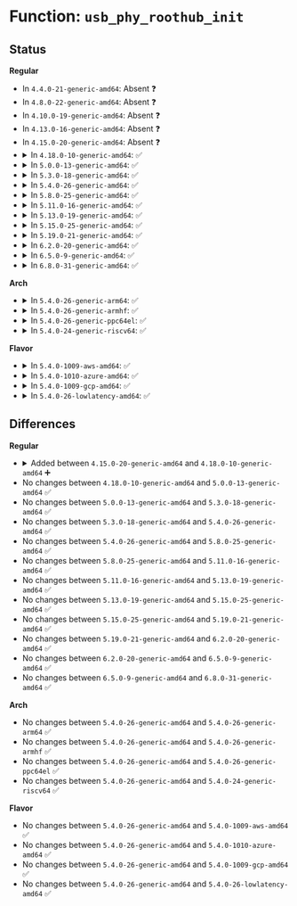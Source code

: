 # Function: <code>usb_phy_roothub_init</code>

## Status
<b>Regular</b>
<ul>
<li>
In <code>4.4.0-21-generic-amd64</code>: Absent ❓
</li>
<li>
In <code>4.8.0-22-generic-amd64</code>: Absent ❓
</li>
<li>
In <code>4.10.0-19-generic-amd64</code>: Absent ❓
</li>
<li>
In <code>4.13.0-16-generic-amd64</code>: Absent ❓
</li>
<li>
In <code>4.15.0-20-generic-amd64</code>: Absent ❓
</li>
<li>
<details>
<summary>In <code>4.18.0-10-generic-amd64</code>: ✅</summary>

```c
int usb_phy_roothub_init(struct usb_phy_roothub * phy_roothub)
```

```json
{
  "name": "usb_phy_roothub_init",
  "collision_type": "Unique Global",
  "inline_type": "No",
  "funcs": [
    {
      "addr": 18446744071586631584,
      "name": "usb_phy_roothub_init",
      "external": true,
      "loc": "drivers/usb/core/phy.c:77",
      "file": "drivers/usb/core/phy.c",
      "inline": "seen, unknown",
      "caller_inline": [],
      "caller_func": [
        "drivers/usb/core/hcd.c:usb_add_hcd",
        "drivers/usb/core/phy.c:usb_phy_roothub_resume"
      ]
    }
  ],
  "symbols": [
    {
      "addr": 18446744071586631584,
      "name": "usb_phy_roothub_init",
      "section": ".text",
      "bind": "STB_GLOBAL",
      "size": 112
    }
  ]
}
```
</details>
</li>
<li>
<details>
<summary>In <code>5.0.0-13-generic-amd64</code>: ✅</summary>

```c
int usb_phy_roothub_init(struct usb_phy_roothub * phy_roothub)
```

```json
{
  "name": "usb_phy_roothub_init",
  "collision_type": "Unique Global",
  "inline_type": "No",
  "funcs": [
    {
      "addr": 18446744071586780656,
      "name": "usb_phy_roothub_init",
      "external": true,
      "loc": "drivers/usb/core/phy.c:78",
      "file": "drivers/usb/core/phy.c",
      "inline": "seen, unknown",
      "caller_inline": [],
      "caller_func": [
        "drivers/usb/core/hcd.c:usb_add_hcd",
        "drivers/usb/core/phy.c:usb_phy_roothub_resume"
      ]
    }
  ],
  "symbols": [
    {
      "addr": 18446744071586780656,
      "name": "usb_phy_roothub_init",
      "section": ".text",
      "bind": "STB_GLOBAL",
      "size": 112
    }
  ]
}
```
</details>
</li>
<li>
<details>
<summary>In <code>5.3.0-18-generic-amd64</code>: ✅</summary>

```c
int usb_phy_roothub_init(struct usb_phy_roothub * phy_roothub)
```

```json
{
  "name": "usb_phy_roothub_init",
  "collision_type": "Unique Global",
  "inline_type": "No",
  "funcs": [
    {
      "addr": 18446744071587036832,
      "name": "usb_phy_roothub_init",
      "external": true,
      "loc": "drivers/usb/core/phy.c:78",
      "file": "drivers/usb/core/phy.c",
      "inline": "seen, unknown",
      "caller_inline": [],
      "caller_func": [
        "drivers/usb/core/hcd.c:usb_add_hcd",
        "drivers/usb/core/phy.c:usb_phy_roothub_resume"
      ]
    }
  ],
  "symbols": [
    {
      "addr": 18446744071587036832,
      "name": "usb_phy_roothub_init",
      "section": ".text",
      "bind": "STB_GLOBAL",
      "size": 112
    }
  ]
}
```
</details>
</li>
<li>
<details>
<summary>In <code>5.4.0-26-generic-amd64</code>: ✅</summary>

```c
int usb_phy_roothub_init(struct usb_phy_roothub * phy_roothub)
```

```json
{
  "name": "usb_phy_roothub_init",
  "collision_type": "Unique Global",
  "inline_type": "No",
  "funcs": [
    {
      "addr": 18446744071587237152,
      "name": "usb_phy_roothub_init",
      "external": true,
      "loc": "drivers/usb/core/phy.c:78",
      "file": "drivers/usb/core/phy.c",
      "inline": "seen, unknown",
      "caller_inline": [],
      "caller_func": [
        "drivers/usb/core/hcd.c:usb_add_hcd",
        "drivers/usb/core/phy.c:usb_phy_roothub_resume"
      ]
    }
  ],
  "symbols": [
    {
      "addr": 18446744071587237152,
      "name": "usb_phy_roothub_init",
      "section": ".text",
      "bind": "STB_GLOBAL",
      "size": 112
    }
  ]
}
```
</details>
</li>
<li>
<details>
<summary>In <code>5.8.0-25-generic-amd64</code>: ✅</summary>

```c
int usb_phy_roothub_init(struct usb_phy_roothub * phy_roothub)
```

```json
{
  "name": "usb_phy_roothub_init",
  "collision_type": "Unique Global",
  "inline_type": "No",
  "funcs": [
    {
      "addr": 18446744071588090880,
      "name": "usb_phy_roothub_init",
      "external": true,
      "loc": "drivers/usb/core/phy.c:78",
      "file": "drivers/usb/core/phy.c",
      "inline": "seen, unknown",
      "caller_inline": [],
      "caller_func": [
        "drivers/usb/core/hcd.c:usb_add_hcd",
        "drivers/usb/core/phy.c:usb_phy_roothub_resume"
      ]
    }
  ],
  "symbols": [
    {
      "addr": 18446744071588090880,
      "name": "usb_phy_roothub_init",
      "section": ".text",
      "bind": "STB_GLOBAL",
      "size": 112
    }
  ]
}
```
</details>
</li>
<li>
<details>
<summary>In <code>5.11.0-16-generic-amd64</code>: ✅</summary>

```c
int usb_phy_roothub_init(struct usb_phy_roothub * phy_roothub)
```

```json
{
  "name": "usb_phy_roothub_init",
  "collision_type": "Unique Global",
  "inline_type": "No",
  "funcs": [
    {
      "addr": 18446744071588132832,
      "name": "usb_phy_roothub_init",
      "external": true,
      "loc": "drivers/usb/core/phy.c:78",
      "file": "drivers/usb/core/phy.c",
      "inline": "seen, unknown",
      "caller_inline": [],
      "caller_func": [
        "drivers/usb/core/hcd.c:usb_add_hcd",
        "drivers/usb/core/phy.c:usb_phy_roothub_resume"
      ]
    }
  ],
  "symbols": [
    {
      "addr": 18446744071588132832,
      "name": "usb_phy_roothub_init",
      "section": ".text",
      "bind": "STB_GLOBAL",
      "size": 112
    }
  ]
}
```
</details>
</li>
<li>
<details>
<summary>In <code>5.13.0-19-generic-amd64</code>: ✅</summary>

```c
int usb_phy_roothub_init(struct usb_phy_roothub * phy_roothub)
```

```json
{
  "name": "usb_phy_roothub_init",
  "collision_type": "Unique Global",
  "inline_type": "No",
  "funcs": [
    {
      "addr": 18446744071588015008,
      "name": "usb_phy_roothub_init",
      "external": true,
      "loc": "drivers/usb/core/phy.c:78",
      "file": "drivers/usb/core/phy.c",
      "inline": "seen, unknown",
      "caller_inline": [],
      "caller_func": [
        "drivers/usb/core/hcd.c:usb_add_hcd",
        "drivers/usb/core/phy.c:usb_phy_roothub_resume"
      ]
    }
  ],
  "symbols": [
    {
      "addr": 18446744071588015008,
      "name": "usb_phy_roothub_init",
      "section": ".text",
      "bind": "STB_GLOBAL",
      "size": 112
    }
  ]
}
```
</details>
</li>
<li>
<details>
<summary>In <code>5.15.0-25-generic-amd64</code>: ✅</summary>

```c
int usb_phy_roothub_init(struct usb_phy_roothub * phy_roothub)
```

```json
{
  "name": "usb_phy_roothub_init",
  "collision_type": "Unique Global",
  "inline_type": "No",
  "funcs": [
    {
      "addr": 18446744071588631040,
      "name": "usb_phy_roothub_init",
      "external": true,
      "loc": "drivers/usb/core/phy.c:78",
      "file": "drivers/usb/core/phy.c",
      "inline": "seen, unknown",
      "caller_inline": [],
      "caller_func": [
        "drivers/usb/core/hcd.c:usb_add_hcd",
        "drivers/usb/core/phy.c:usb_phy_roothub_resume"
      ]
    }
  ],
  "symbols": [
    {
      "addr": 18446744071588631040,
      "name": "usb_phy_roothub_init",
      "section": ".text",
      "bind": "STB_GLOBAL",
      "size": 112
    }
  ]
}
```
</details>
</li>
<li>
<details>
<summary>In <code>5.19.0-21-generic-amd64</code>: ✅</summary>

```c
int usb_phy_roothub_init(struct usb_phy_roothub * phy_roothub)
```

```json
{
  "name": "usb_phy_roothub_init",
  "collision_type": "Unique Global",
  "inline_type": "No",
  "funcs": [
    {
      "addr": 18446744071590046512,
      "name": "usb_phy_roothub_init",
      "external": true,
      "loc": "drivers/usb/core/phy.c:78",
      "file": "drivers/usb/core/phy.c",
      "inline": "seen, unknown",
      "caller_inline": [],
      "caller_func": [
        "drivers/usb/core/hcd.c:usb_add_hcd",
        "drivers/usb/core/phy.c:usb_phy_roothub_resume"
      ]
    }
  ],
  "symbols": [
    {
      "addr": 18446744071590046512,
      "name": "usb_phy_roothub_init",
      "section": ".text",
      "bind": "STB_GLOBAL",
      "size": 124
    }
  ]
}
```
</details>
</li>
<li>
<details>
<summary>In <code>6.2.0-20-generic-amd64</code>: ✅</summary>

```c
int usb_phy_roothub_init(struct usb_phy_roothub * phy_roothub)
```

```json
{
  "name": "usb_phy_roothub_init",
  "collision_type": "Unique Global",
  "inline_type": "No",
  "funcs": [
    {
      "addr": 18446744071591650736,
      "name": "usb_phy_roothub_init",
      "external": true,
      "loc": "drivers/usb/core/phy.c:78",
      "file": "drivers/usb/core/phy.c",
      "inline": "seen, unknown",
      "caller_inline": [],
      "caller_func": [
        "drivers/usb/core/hcd.c:usb_add_hcd",
        "drivers/usb/core/phy.c:usb_phy_roothub_resume"
      ]
    }
  ],
  "symbols": [
    {
      "addr": 18446744071591650736,
      "name": "usb_phy_roothub_init",
      "section": ".text",
      "bind": "STB_GLOBAL",
      "size": 124
    }
  ]
}
```
</details>
</li>
<li>
<details>
<summary>In <code>6.5.0-9-generic-amd64</code>: ✅</summary>

```c
int usb_phy_roothub_init(struct usb_phy_roothub * phy_roothub)
```

```json
{
  "name": "usb_phy_roothub_init",
  "collision_type": "Unique Global",
  "inline_type": "No",
  "funcs": [
    {
      "addr": 18446744071592073376,
      "name": "usb_phy_roothub_init",
      "external": true,
      "loc": "drivers/usb/core/phy.c:78",
      "file": "drivers/usb/core/phy.c",
      "inline": "seen, unknown",
      "caller_inline": [],
      "caller_func": [
        "drivers/usb/core/hcd.c:usb_add_hcd",
        "drivers/usb/core/phy.c:usb_phy_roothub_resume"
      ]
    }
  ],
  "symbols": [
    {
      "addr": 18446744071592073376,
      "name": "usb_phy_roothub_init",
      "section": ".text",
      "bind": "STB_GLOBAL",
      "size": 124
    }
  ]
}
```
</details>
</li>
<li>
<details>
<summary>In <code>6.8.0-31-generic-amd64</code>: ✅</summary>

```c
int usb_phy_roothub_init(struct usb_phy_roothub * phy_roothub)
```

```json
{
  "name": "usb_phy_roothub_init",
  "collision_type": "Unique Global",
  "inline_type": "No",
  "funcs": [
    {
      "addr": 18446744071592813648,
      "name": "usb_phy_roothub_init",
      "external": true,
      "loc": "drivers/usb/core/phy.c:78",
      "file": "drivers/usb/core/phy.c",
      "inline": "seen, unknown",
      "caller_inline": [],
      "caller_func": [
        "drivers/usb/core/hcd.c:usb_add_hcd",
        "drivers/usb/core/phy.c:usb_phy_roothub_resume"
      ]
    }
  ],
  "symbols": [
    {
      "addr": 18446744071592813648,
      "name": "usb_phy_roothub_init",
      "section": ".text",
      "bind": "STB_GLOBAL",
      "size": 124
    }
  ]
}
```
</details>
</li>
</ul>
<b>Arch</b>
<ul>
<li>
<details>
<summary>In <code>5.4.0-26-generic-arm64</code>: ✅</summary>

```c
int usb_phy_roothub_init(struct usb_phy_roothub * phy_roothub)
```

```json
{
  "name": "usb_phy_roothub_init",
  "collision_type": "Unique Global",
  "inline_type": "No",
  "funcs": [
    {
      "addr": 18446603336500334224,
      "name": "usb_phy_roothub_init",
      "external": true,
      "loc": "drivers/usb/core/phy.c:78",
      "file": "drivers/usb/core/phy.c",
      "inline": "seen, unknown",
      "caller_inline": [],
      "caller_func": [
        "drivers/usb/core/hcd.c:usb_add_hcd",
        "drivers/usb/core/phy.c:usb_phy_roothub_resume"
      ]
    }
  ],
  "symbols": [
    {
      "addr": 18446603336500334224,
      "name": "usb_phy_roothub_init",
      "section": ".text",
      "bind": "STB_GLOBAL",
      "size": 160
    }
  ]
}
```
</details>
</li>
<li>
<details>
<summary>In <code>5.4.0-26-generic-armhf</code>: ✅</summary>

```c
int usb_phy_roothub_init(struct usb_phy_roothub * phy_roothub)
```

```json
{
  "name": "usb_phy_roothub_init",
  "collision_type": "Unique Global",
  "inline_type": "No",
  "funcs": [
    {
      "addr": 3232794136,
      "name": "usb_phy_roothub_init",
      "external": true,
      "loc": "drivers/usb/core/phy.c:78",
      "file": "drivers/usb/core/phy.c",
      "inline": "seen, unknown",
      "caller_inline": [],
      "caller_func": [
        "drivers/usb/core/hcd.c:usb_add_hcd",
        "drivers/usb/core/phy.c:usb_phy_roothub_resume"
      ]
    }
  ],
  "symbols": [
    {
      "addr": 3232794136,
      "name": "usb_phy_roothub_init",
      "section": ".text",
      "bind": "STB_GLOBAL",
      "size": 132
    }
  ]
}
```
</details>
</li>
<li>
<details>
<summary>In <code>5.4.0-26-generic-ppc64el</code>: ✅</summary>

```c
int usb_phy_roothub_init(struct usb_phy_roothub * phy_roothub)
```

```json
{
  "name": "usb_phy_roothub_init",
  "collision_type": "Unique Global",
  "inline_type": "No",
  "funcs": [
    {
      "addr": 13835058055293642912,
      "name": "usb_phy_roothub_init",
      "external": true,
      "loc": "drivers/usb/core/phy.c:78",
      "file": "drivers/usb/core/phy.c",
      "inline": "seen, unknown",
      "caller_inline": [],
      "caller_func": [
        "drivers/usb/core/hcd.c:usb_add_hcd",
        "drivers/usb/core/phy.c:usb_phy_roothub_resume"
      ]
    }
  ],
  "symbols": [
    {
      "addr": 13835058055293642912,
      "name": "usb_phy_roothub_init",
      "section": ".text",
      "bind": "STB_GLOBAL",
      "size": 244
    }
  ]
}
```
</details>
</li>
<li>
<details>
<summary>In <code>5.4.0-24-generic-riscv64</code>: ✅</summary>

```c
int usb_phy_roothub_init(struct usb_phy_roothub * phy_roothub)
```

```json
{
  "name": "usb_phy_roothub_init",
  "collision_type": "Unique Global",
  "inline_type": "No",
  "funcs": [
    {
      "addr": 18446743936277227282,
      "name": "usb_phy_roothub_init",
      "external": true,
      "loc": "drivers/usb/core/phy.c:78",
      "file": "drivers/usb/core/phy.c",
      "inline": "seen, unknown",
      "caller_inline": [],
      "caller_func": [
        "drivers/usb/core/hcd.c:usb_add_hcd",
        "drivers/usb/core/phy.c:usb_phy_roothub_resume"
      ]
    }
  ],
  "symbols": [
    {
      "addr": 18446743936277227282,
      "name": "usb_phy_roothub_init",
      "section": ".text",
      "bind": "STB_GLOBAL",
      "size": 134
    }
  ]
}
```
</details>
</li>
</ul>
<b>Flavor</b>
<ul>
<li>
<details>
<summary>In <code>5.4.0-1009-aws-amd64</code>: ✅</summary>

```c
int usb_phy_roothub_init(struct usb_phy_roothub * phy_roothub)
```

```json
{
  "name": "usb_phy_roothub_init",
  "collision_type": "Unique Global",
  "inline_type": "No",
  "funcs": [
    {
      "addr": 18446744071586943232,
      "name": "usb_phy_roothub_init",
      "external": true,
      "loc": "drivers/usb/core/phy.c:78",
      "file": "drivers/usb/core/phy.c",
      "inline": "seen, unknown",
      "caller_inline": [],
      "caller_func": [
        "drivers/usb/core/hcd.c:usb_add_hcd",
        "drivers/usb/core/phy.c:usb_phy_roothub_resume"
      ]
    }
  ],
  "symbols": [
    {
      "addr": 18446744071586943232,
      "name": "usb_phy_roothub_init",
      "section": ".text",
      "bind": "STB_GLOBAL",
      "size": 112
    }
  ]
}
```
</details>
</li>
<li>
<details>
<summary>In <code>5.4.0-1010-azure-amd64</code>: ✅</summary>

```c
int usb_phy_roothub_init(struct usb_phy_roothub * phy_roothub)
```

```json
{
  "name": "usb_phy_roothub_init",
  "collision_type": "Unique Global",
  "inline_type": "No",
  "funcs": [
    {
      "addr": 18446744071586884400,
      "name": "usb_phy_roothub_init",
      "external": true,
      "loc": "drivers/usb/core/phy.c:78",
      "file": "drivers/usb/core/phy.c",
      "inline": "seen, unknown",
      "caller_inline": [],
      "caller_func": [
        "drivers/usb/core/hcd.c:usb_add_hcd",
        "drivers/usb/core/phy.c:usb_phy_roothub_resume"
      ]
    }
  ],
  "symbols": [
    {
      "addr": 18446744071586884400,
      "name": "usb_phy_roothub_init",
      "section": ".text",
      "bind": "STB_GLOBAL",
      "size": 112
    }
  ]
}
```
</details>
</li>
<li>
<details>
<summary>In <code>5.4.0-1009-gcp-amd64</code>: ✅</summary>

```c
int usb_phy_roothub_init(struct usb_phy_roothub * phy_roothub)
```

```json
{
  "name": "usb_phy_roothub_init",
  "collision_type": "Unique Global",
  "inline_type": "No",
  "funcs": [
    {
      "addr": 18446744071587191712,
      "name": "usb_phy_roothub_init",
      "external": true,
      "loc": "drivers/usb/core/phy.c:78",
      "file": "drivers/usb/core/phy.c",
      "inline": "seen, unknown",
      "caller_inline": [],
      "caller_func": [
        "drivers/usb/core/hcd.c:usb_add_hcd",
        "drivers/usb/core/phy.c:usb_phy_roothub_resume"
      ]
    }
  ],
  "symbols": [
    {
      "addr": 18446744071587191712,
      "name": "usb_phy_roothub_init",
      "section": ".text",
      "bind": "STB_GLOBAL",
      "size": 112
    }
  ]
}
```
</details>
</li>
<li>
<details>
<summary>In <code>5.4.0-26-lowlatency-amd64</code>: ✅</summary>

```c
int usb_phy_roothub_init(struct usb_phy_roothub * phy_roothub)
```

```json
{
  "name": "usb_phy_roothub_init",
  "collision_type": "Unique Global",
  "inline_type": "No",
  "funcs": [
    {
      "addr": 18446744071587298784,
      "name": "usb_phy_roothub_init",
      "external": true,
      "loc": "drivers/usb/core/phy.c:78",
      "file": "drivers/usb/core/phy.c",
      "inline": "seen, unknown",
      "caller_inline": [],
      "caller_func": [
        "drivers/usb/core/hcd.c:usb_add_hcd",
        "drivers/usb/core/phy.c:usb_phy_roothub_resume"
      ]
    }
  ],
  "symbols": [
    {
      "addr": 18446744071587298784,
      "name": "usb_phy_roothub_init",
      "section": ".text",
      "bind": "STB_GLOBAL",
      "size": 112
    }
  ]
}
```
</details>
</li>
</ul>

## Differences
<b>Regular</b>
<ul>
<li>
<details>
<summary>Added between <code>4.15.0-20-generic-amd64</code> and <code>4.18.0-10-generic-amd64</code> ➕</summary>

```c
int usb_phy_roothub_init(struct usb_phy_roothub * phy_roothub)
```
</details>
</li>
<li>
No changes between <code>4.18.0-10-generic-amd64</code> and <code>5.0.0-13-generic-amd64</code> ✅
</li>
<li>
No changes between <code>5.0.0-13-generic-amd64</code> and <code>5.3.0-18-generic-amd64</code> ✅
</li>
<li>
No changes between <code>5.3.0-18-generic-amd64</code> and <code>5.4.0-26-generic-amd64</code> ✅
</li>
<li>
No changes between <code>5.4.0-26-generic-amd64</code> and <code>5.8.0-25-generic-amd64</code> ✅
</li>
<li>
No changes between <code>5.8.0-25-generic-amd64</code> and <code>5.11.0-16-generic-amd64</code> ✅
</li>
<li>
No changes between <code>5.11.0-16-generic-amd64</code> and <code>5.13.0-19-generic-amd64</code> ✅
</li>
<li>
No changes between <code>5.13.0-19-generic-amd64</code> and <code>5.15.0-25-generic-amd64</code> ✅
</li>
<li>
No changes between <code>5.15.0-25-generic-amd64</code> and <code>5.19.0-21-generic-amd64</code> ✅
</li>
<li>
No changes between <code>5.19.0-21-generic-amd64</code> and <code>6.2.0-20-generic-amd64</code> ✅
</li>
<li>
No changes between <code>6.2.0-20-generic-amd64</code> and <code>6.5.0-9-generic-amd64</code> ✅
</li>
<li>
No changes between <code>6.5.0-9-generic-amd64</code> and <code>6.8.0-31-generic-amd64</code> ✅
</li>
</ul>
<b>Arch</b>
<ul>
<li>
No changes between <code>5.4.0-26-generic-amd64</code> and <code>5.4.0-26-generic-arm64</code> ✅
</li>
<li>
No changes between <code>5.4.0-26-generic-amd64</code> and <code>5.4.0-26-generic-armhf</code> ✅
</li>
<li>
No changes between <code>5.4.0-26-generic-amd64</code> and <code>5.4.0-26-generic-ppc64el</code> ✅
</li>
<li>
No changes between <code>5.4.0-26-generic-amd64</code> and <code>5.4.0-24-generic-riscv64</code> ✅
</li>
</ul>
<b>Flavor</b>
<ul>
<li>
No changes between <code>5.4.0-26-generic-amd64</code> and <code>5.4.0-1009-aws-amd64</code> ✅
</li>
<li>
No changes between <code>5.4.0-26-generic-amd64</code> and <code>5.4.0-1010-azure-amd64</code> ✅
</li>
<li>
No changes between <code>5.4.0-26-generic-amd64</code> and <code>5.4.0-1009-gcp-amd64</code> ✅
</li>
<li>
No changes between <code>5.4.0-26-generic-amd64</code> and <code>5.4.0-26-lowlatency-amd64</code> ✅
</li>
</ul>
